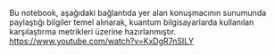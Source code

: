 Bu notebook, aşağıdaki bağlantıda yer alan konuşmacının sunumunda paylaştığı bilgiler temel alınarak, kuantum bilgisayarlarda kullanılan karşılaştırma metrikleri üzerine hazırlanmıştır.
https://www.youtube.com/watch?v=KxDgR7nSILY
